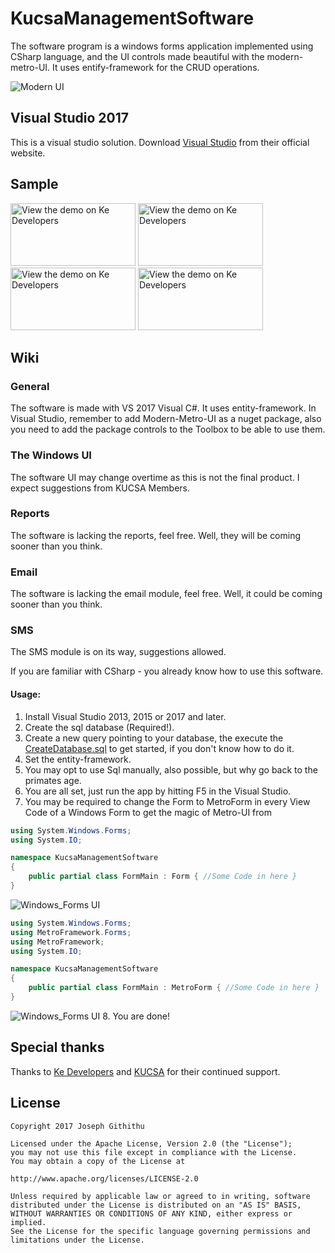 
# KucsaManagementSoftware

The software program is a windows forms application implemented using CSharp language, and the UI controls made beautiful with the modern-metro-UI. It uses entify-framework for the CRUD operations. 

![Modern UI](https://github.com/dansef/KucsaManagementSoftware/blob/master/KucsaManagementSoftware/Screenshots/MainWindow_Sketch.png)

## Visual Studio 2017 
This is a visual studio solution.
Download [Visual Studio](https://www.visualstudio.com/downloads/) from their official website.

## Sample
<a href="https://www.kedevelopers.com/kucsamanagementsoftware/sample"><img alt="View the demo on Ke Developers" src="https://github.com/dansef/KucsaManagementSoftware/blob/master/KucsaManagementSoftware/Screenshots/Login_Sketch.png" width="200" height="100"/></a>
<a href="https://www.kedevelopers.com/kucsamanagementsoftware/sample"><img alt="View the demo on Ke Developers" src="https://github.com/dansef/KucsaManagementSoftware/blob/master/KucsaManagementSoftware/Screenshots/Member_Details_Sketch.png" width="200" height="100"/></a>
<a href="https://www.kedevelopers.com/kucsamanagementsoftware/sample"><img alt="View the demo on Ke Developers" src="https://github.com/dansef/KucsaManagementSoftware/blob/master/KucsaManagementSoftware/Screenshots/Manage_Courses_Sketch.png" width="200" height="100"/></a>
<a href="https://www.kedevelopers.com/kucsamanagementsoftware/sample"><img alt="View the demo on Ke Developers" src="https://github.com/dansef/KucsaManagementSoftware/blob/master/KucsaManagementSoftware/Screenshots/Successful_Save_Sketch.png" width="200" height="100"/></a>

## Wiki
### General
The software is made with VS 2017 Visual C#. It uses entity-framework.
In Visual Studio, remember to add Modern-Metro-UI as a nuget package, also you need to add the package controls to the Toolbox to be able to use them.

### The Windows UI 
The software UI may change overtime as this is not the final product. I expect suggestions from KUCSA Members.

### Reports
The software is lacking the reports, feel free. Well, they will be coming sooner than you think.

### Email
The software is lacking the email module, feel free. Well, it could be coming sooner than you think.

### SMS
The SMS module is on its way, suggestions allowed.

If you are familiar with CSharp - you already know how to use this software.

#### Usage:
 1. Install Visual Studio 2013, 2015 or 2017 and later.
 2. Create the sql database (Required!).
 3. Create a new query pointing to your database, the execute the [CreateDatabase.sql](https://github.com/dansef/KucsaManagementSoftware/blob/master/KucsaManagementSoftware/Data/CreateDatabase.sql) to get started, if you don't know how to do it.
 4. Set the entity-framework.
 5. You may opt to use Sql manually, also possible, but why go back to the primates age.  
 6. You are all set, just run the app by hitting F5 in the Visual Studio.
 7. You may be required to change the Form to MetroForm in every View Code of a Windows Form to get the magic of Metro-UI from

```csharp
using System.Windows.Forms;
using System.IO;

namespace KucsaManagementSoftware
{
    public partial class FormMain : Form { //Some Code in here }
}
```
  ![Windows_Forms UI](https://github.com/dansef/KucsaManagementSoftware/blob/master/KucsaManagementSoftware/Screenshots/Windows_Forms_Without_MetroUI_Sketch.png)
```csharp
using System.Windows.Forms;
using MetroFramework.Forms;
using MetroFramework;
using System.IO;

namespace KucsaManagementSoftware
{
    public partial class FormMain : MetroForm { //Some Code in here }
}
```
 ![Windows_Forms UI](https://github.com/dansef/KucsaManagementSoftware/blob/master/KucsaManagementSoftware/Screenshots/Windows_Forms_With_MetroUI_Sketch.png)
 8. You are done! 

## Special thanks
Thanks to [Ke Developers](https://www.kedevelopers.com) and [KUCSA](https://www.kedevelopers.com) for their continued support.

## License
```
Copyright 2017 Joseph Githithu

Licensed under the Apache License, Version 2.0 (the "License");
you may not use this file except in compliance with the License.
You may obtain a copy of the License at

http://www.apache.org/licenses/LICENSE-2.0

Unless required by applicable law or agreed to in writing, software
distributed under the License is distributed on an "AS IS" BASIS,
WITHOUT WARRANTIES OR CONDITIONS OF ANY KIND, either express or implied.
See the License for the specific language governing permissions and
limitations under the License.
```
